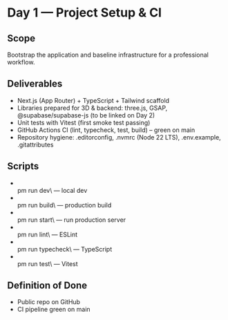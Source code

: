 ﻿# Day 1 — Project Setup & CI

## Scope
Bootstrap the application and baseline infrastructure for a professional workflow.

## Deliverables
- Next.js (App Router) + TypeScript + Tailwind scaffold
- Libraries prepared for 3D & backend: three.js, GSAP, @supabase/supabase-js (to be linked on Day 2)
- Unit tests with Vitest (first smoke test passing)
- GitHub Actions CI (lint, typecheck, test, build) – green on main
- Repository hygiene: .editorconfig, .nvmrc (Node 22 LTS), .env.example, .gitattributes

## Scripts
- \
pm run dev\ — local dev
- \
pm run build\ — production build
- \
pm run start\ — run production server
- \
pm run lint\ — ESLint
- \
pm run typecheck\ — TypeScript
- \
pm run test\ — Vitest

## Definition of Done
- Public repo on GitHub
- CI pipeline green on main
